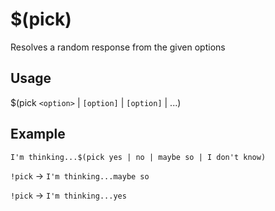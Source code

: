 # $(pick)
Resolves a random response from the given options

## Usage
$(pick `<option>` | `[option]` | `[option]` | ...)

## Example
    I'm thinking...$(pick yes | no | maybe so | I don't know)

`!pick` -> `I'm thinking...maybe so`

`!pick` -> `I'm thinking...yes`
